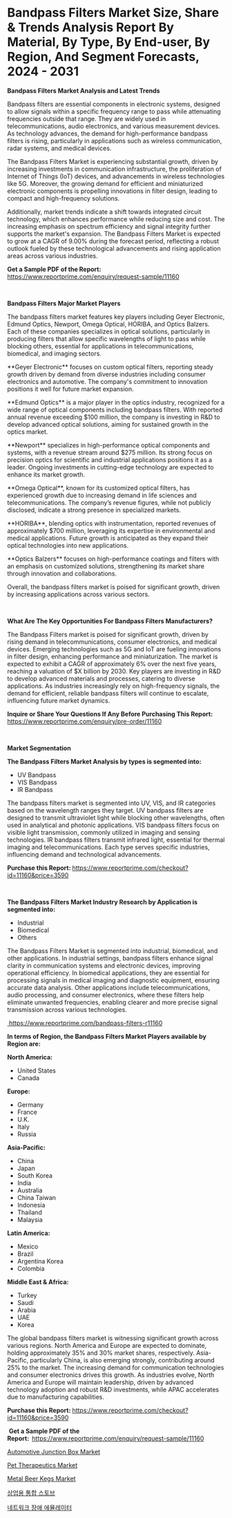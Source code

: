 <p><h1>Bandpass Filters Market Size, Share & Trends Analysis Report By Material, By Type, By End-user, By Region, And Segment Forecasts, 2024 - 2031</h1></p><p><strong>Bandpass Filters Market Analysis and Latest Trends</strong></p>
<p><p>Bandpass filters are essential components in electronic systems, designed to allow signals within a specific frequency range to pass while attenuating frequencies outside that range. They are widely used in telecommunications, audio electronics, and various measurement devices. As technology advances, the demand for high-performance bandpass filters is rising, particularly in applications such as wireless communication, radar systems, and medical devices.</p><p>The Bandpass Filters Market is experiencing substantial growth, driven by increasing investments in communication infrastructure, the proliferation of Internet of Things (IoT) devices, and advancements in wireless technologies like 5G. Moreover, the growing demand for efficient and miniaturized electronic components is propelling innovations in filter design, leading to compact and high-frequency solutions.</p><p>Additionally, market trends indicate a shift towards integrated circuit technology, which enhances performance while reducing size and cost. The increasing emphasis on spectrum efficiency and signal integrity further supports the market's expansion. The Bandpass Filters Market is expected to grow at a CAGR of 9.00% during the forecast period, reflecting a robust outlook fueled by these technological advancements and rising application areas across various industries.</p></p>
<p><strong>Get a Sample PDF of the Report:&nbsp;</strong> <a href="https://www.reportprime.com/enquiry/request-sample/11160">https://www.reportprime.com/enquiry/request-sample/11160</a></p>
<p>&nbsp;</p>
<p><strong>Bandpass Filters Major Market Players</strong></p>
<p><p>The bandpass filters market features key players including Geyer Electronic, Edmund Optics, Newport, Omega Optical, HORIBA, and Optics Balzers. Each of these companies specializes in optical solutions, particularly in producing filters that allow specific wavelengths of light to pass while blocking others, essential for applications in telecommunications, biomedical, and imaging sectors.</p><p>**Geyer Electronic** focuses on custom optical filters, reporting steady growth driven by demand from diverse industries including consumer electronics and automotive. The company's commitment to innovation positions it well for future market expansion.</p><p>**Edmund Optics** is a major player in the optics industry, recognized for a wide range of optical components including bandpass filters. With reported annual revenue exceeding $100 million, the company is investing in R&D to develop advanced optical solutions, aiming for sustained growth in the optics market.</p><p>**Newport** specializes in high-performance optical components and systems, with a revenue stream around $275 million. Its strong focus on precision optics for scientific and industrial applications positions it as a leader. Ongoing investments in cutting-edge technology are expected to enhance its market growth.</p><p>**Omega Optical**, known for its customized optical filters, has experienced growth due to increasing demand in life sciences and telecommunications. The company’s revenue figures, while not publicly disclosed, indicate a strong presence in specialized markets.</p><p>**HORIBA**, blending optics with instrumentation, reported revenues of approximately $700 million, leveraging its expertise in environmental and medical applications. Future growth is anticipated as they expand their optical technologies into new applications.</p><p>**Optics Balzers** focuses on high-performance coatings and filters with an emphasis on customized solutions, strengthening its market share through innovation and collaborations.</p><p>Overall, the bandpass filters market is poised for significant growth, driven by increasing applications across various sectors.</p></p>
<p>&nbsp;</p>
<p><strong>What Are The Key Opportunities For Bandpass Filters Manufacturers?</strong></p>
<p><p>The Bandpass Filters market is poised for significant growth, driven by rising demand in telecommunications, consumer electronics, and medical devices. Emerging technologies such as 5G and IoT are fueling innovations in filter design, enhancing performance and miniaturization. The market is expected to exhibit a CAGR of approximately 6% over the next five years, reaching a valuation of $X billion by 2030. Key players are investing in R&D to develop advanced materials and processes, catering to diverse applications. As industries increasingly rely on high-frequency signals, the demand for efficient, reliable bandpass filters will continue to escalate, influencing future market dynamics.</p></p>
<p><strong>Inquire or Share Your Questions If Any Before Purchasing This Report:</strong> <a href="https://www.reportprime.com/enquiry/pre-order/11160">https://www.reportprime.com/enquiry/pre-order/11160</a></p>
<p>&nbsp;</p>
<p><strong>Market Segmentation</strong></p>
<p><strong>The Bandpass Filters Market Analysis by types is segmented into:</strong></p>
<p><ul><li>UV Bandpass</li><li>VIS Bandpass</li><li>IR Bandpass</li></ul></p>
<p><p>The bandpass filters market is segmented into UV, VIS, and IR categories based on the wavelength ranges they target. UV bandpass filters are designed to transmit ultraviolet light while blocking other wavelengths, often used in analytical and photonic applications. VIS bandpass filters focus on visible light transmission, commonly utilized in imaging and sensing technologies. IR bandpass filters transmit infrared light, essential for thermal imaging and telecommunications. Each type serves specific industries, influencing demand and technological advancements.</p></p>
<p><strong>Purchase this Report:&nbsp;</strong><a href="https://www.reportprime.com/checkout?id=11160&price=3590">https://www.reportprime.com/checkout?id=11160&price=3590</a></p>
<p>&nbsp;</p>
<p><strong>The Bandpass Filters Market Industry Research by Application is segmented into:</strong></p>
<p><ul><li>Industrial</li><li>Biomedical</li><li>Others</li></ul></p>
<p><p>The Bandpass Filters Market is segmented into industrial, biomedical, and other applications. In industrial settings, bandpass filters enhance signal clarity in communication systems and electronic devices, improving operational efficiency. In biomedical applications, they are essential for processing signals in medical imaging and diagnostic equipment, ensuring accurate data analysis. Other applications include telecommunications, audio processing, and consumer electronics, where these filters help eliminate unwanted frequencies, enabling clearer and more precise signal transmission across various technologies.</p></p>
<p><a href="https://www.reportprime.com/bandpass-filters-r11160">&nbsp;https://www.reportprime.com/bandpass-filters-r11160</a></p>
<p><strong>In terms of Region, the Bandpass Filters Market Players available by Region are:</strong></p>
<p>
    <p> <strong> North America: </strong>
        <ul>
            <li>United States</li>
            <li>Canada</li>
        </ul>
        </p> 
    <p> <strong> Europe: </strong>
        <ul>
            <li>Germany</li>
            <li>France</li>
            <li>U.K.</li>
            <li>Italy</li>
            <li>Russia</li>
        </ul>
        </p> 
    <p> <strong> Asia-Pacific: </strong>
        <ul>
            <li>China</li>
            <li>Japan</li>
            <li>South Korea</li>
            <li>India</li>
            <li>Australia</li>
            <li>China Taiwan</li>
            <li>Indonesia</li>
            <li>Thailand</li>
            <li>Malaysia</li>
        </ul>
        </p> 
    <p> <strong> Latin America: </strong>
        <ul>
            <li>Mexico</li>
            <li>Brazil</li>
            <li>Argentina Korea</li>
            <li>Colombia</li>
        </ul>
        </p> 
    <p> <strong> Middle East & Africa: </strong>
        <ul>
            <li>Turkey</li>
            <li>Saudi</li>
            <li>Arabia</li>
            <li>UAE</li>
            <li>Korea</li>
        </ul>
    </p>
    </p>
<p><p>The global bandpass filters market is witnessing significant growth across various regions. North America and Europe are expected to dominate, holding approximately 35% and 30% market shares, respectively. Asia-Pacific, particularly China, is also emerging strongly, contributing around 25% to the market. The increasing demand for communication technologies and consumer electronics drives this growth. As industries evolve, North America and Europe will maintain leadership, driven by advanced technology adoption and robust R&D investments, while APAC accelerates due to manufacturing capabilities.</p></p>
<p><strong>Purchase this Report: </strong><a href="https://www.reportprime.com/checkout?id=11160&price=3590">https://www.reportprime.com/checkout?id=11160&price=3590</a></p>
<p>&nbsp;<strong>Get a Sample PDF of the Report:&nbsp;&nbsp;</strong><a href="https://www.reportprime.com/enquiry/request-sample/11160">https://www.reportprime.com/enquiry/request-sample/11160</a></p>
<p><strong></strong></p>
<p><p><a href="https://github.com/SanjidaMahmud81/Market-Research-Report-List-1/blob/main/automotive-junction-box-market.md">Automotive Junction Box Market</a></p><p><a href="https://www.linkedin.com/pulse/in-depth-analysis-global-pet-therapeutics-market-scope-its-rapid-au3bf?trackingId=nuwI4ZEWQJ6ffiS%2BuJdLYA%3D%3D">Pet Therapeutics Market</a></p><p><a href="https://medium.com/@aureliarice/the-metal-beer-kegs-market-has-witnessed-significant-growth-in-recent-years-and-this-trend-is-6e13933c1abd">Metal Beer Kegs Market</a></p><p><a href="https://medium.com/@marielesch2023/%EC%84%B8%EA%B3%84-commercial-integrated-stove-market-%EC%9D%80-2024%EC%97%90%EC%84%9C-2031%EB%A1%9C-%EC%97%B0%ED%8F%89%EA%B7%A0-%EC%A6%9D%EA%B0%80%EC%9C%A8%EC%9D%84-%EB%B3%B4%EC%9D%BC-%EA%B2%83%EC%9C%BC%EB%A1%9C-%EC%98%88%EC%83%81%EB%90%A9%EB%8B%88%EB%8B%A4-c7303642445d">상업용 통합 스토브</a></p><p><a href="https://medium.com/@wallacecumfgmings567556/network-impairment-emulators-market-%EC%9D%98-%EA%B8%80%EB%A1%9C%EB%B2%8C-%EC%8B%9C%EC%9E%A5-%EA%B0%9C%EC%9A%94%EB%8A%94-%EC%A0%84-%EC%84%B8%EA%B3%84-%EB%B0%8F-%EC%A3%BC%EC%9A%94-%EC%8B%9C%EC%9E%A5%EC%9D%98-%EC%82%B0%EC%97%85%EC%97%90-%EC%98%81%ED%96%A5%EC%9D%84-%EB%AF%B8%EC%B9%98%EB%8A%94-%EC%A3%BC%EC%9A%94-%ED%8A%B8%EB%A0%8C%EB%93%9C%EC%97%90-%EB%8C%80%ED%95%9C-%EB%8F%85%ED%8A%B9%ED%95%9C-%EA%B4%80%EC%A0%90%EC%9D%84-0214775bc335">네트워크 장애 에뮬레이터</a></p></p>